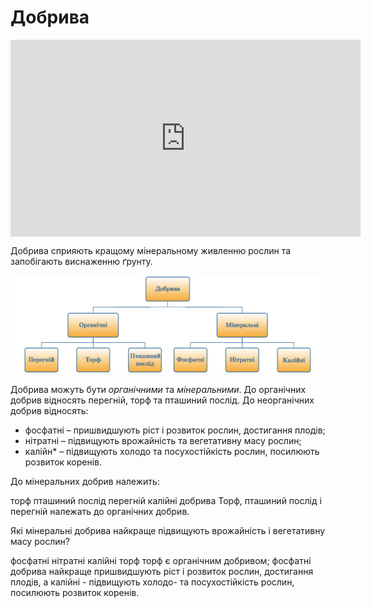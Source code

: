 
# Добрива

<div class="fluidMedia">
<iframe align="center" width="560" height="315" src="https://www.youtube.com/embed/5Itzn5U2z4g" frameborder="0" allowfullscreen></iframe>
</div>
<div class="popup">
</div>

Добрива сприяють кращому мiнеральному живленню рослин та запобiгають виснаженню ґрунту.

![Добрива](dobryva1.png)

Добрива можуть бути *органiчними* та *мiнеральними*. До органiчних добрив вiдносять перегнiй, торф та пташиний послiд. До неорганiчних добрив вiдносять:

* <span class="p1">фосфатнi</span> – пришвидшують рiст i розвиток рослин, достигання плодiв;
* <span class="p1">нiтратнi</span> – пiдвищують врожайнiсть та вегетативну масу рослин;
* <span class="p1">калiйн</span>* – пiдвищують холодо та посухостiйкiсть рослин, посилюють розвиток коренiв.


<quiz correctLabel="correct" incorrectLabel="incorrect" checkLabel="check">
    <question text="">
        <p>До мінеральних добрив належить:</p>
        <answer>торф</answer>
        <answer>пташиний послід</answer>
        <answer>перегній</answer>
        <answer correct>калійні добрива</answer>
        <explanation>
        Торф, пташиний послід і перегній належать до органічних добрив.
        </explanation>
    </question>
    <question text="">
        <p>Які мінеральні добрива найкраще підвищують врожайність і вегетативну масу рослин?</p>
        <answer>фосфатні</answer>
        <answer correct>нітратні</answer>
        <answer>калійні</answer>
        <answer>торф</answer>
        <explanation>
        торф є органічним добривом; фосфатні добрива найкраще пришвидшують ріст i розвиток рослин, достигання плодів, а калійні - підвищують холодо- та посухостійкість рослин, посилюють розвиток коренів.
        </explanation>
    </question>
</quiz>